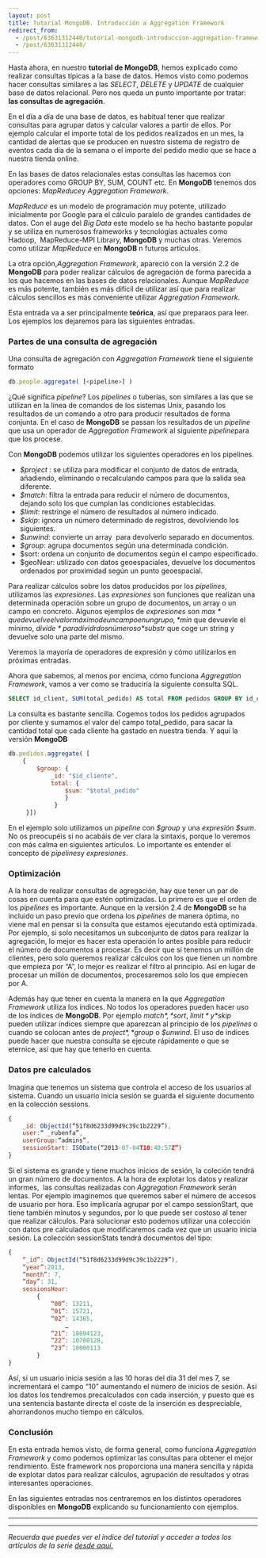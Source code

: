 ```yaml
---
layout: post
title: Tutorial MongoDB. Introducción a Aggregation Framework
redirect_from:
  - /post/63631312440/tutorial-mongodb-introduccion-aggregation-framework.html
  - /post/63631312440/
---
```


Hasta ahora, en nuestro **tutorial de MongoDB**, hemos explicado como
realizar consultas típicas a la base de datos. Hemos visto como podemos
hacer consultas similares a las *SELECT*, *DELETE* y *UPDATE* de
cualquier base de datos relacional. Pero nos queda un punto importante
por tratar: **las consultas de agregación**. 

En el día a día de una base de datos, es habitual tener que realizar
consultas para agrupar datos y calcular valores a partir de ellos. Por
ejemplo calcular el importe total de los pedidos realizados en un mes,
la cantidad de alertas que se producen en nuestro sistema de registro de
eventos cada día de la semana o el importe del pedido medio que se hace
a nuestra tienda online.

En las bases de datos relacionales estas consultas las hacemos con
operadores como GROUP BY, SUM, COUNT etc. En **MongoDB** tenemos dos
opciones: *MapReduce*y *Aggregation Framework*.

*MapReduce* es un modelo de programación muy potente, utilizado
inicialmente por Google para el cálculo paralelo de grandes cantidades
de datos. Con el auge del *Big Data* este modelo se ha hecho bastante
popular y se utiliza en numerosos frameworks y tecnologías actuales como
Hadoop,  MapReduce-MPI Library, **MongoDB** y muchas otras. Veremos como
utilizar *MapReduce* en **MongoDB** n futuros artículos.

La otra opción,*Aggregation Framework*, apareció con la versión 2.2 de
**MongoDB** para poder realizar cálculos de agregación de forma parecida
a los que hacemos en las bases de datos relacionales. Aunque
*MapReduce* es más potente, también es más difícil de utilizar así que
para realizar cálculos sencillos es más conveniente utilizar *Aggregation
Framework*.

Esta entrada va a ser principalmente **teórica**, así que preparaos
para leer. Los ejemplos los dejaremos para las siguientes entradas.

### Partes de una consulta de agregación

Una consulta de agregación con *Aggregation Framework* tiene el
siguiente formato

```javascript
db.people.aggregate( [<pipeline>] )
```

¿Qué significa *pipeline*? Los *pipelines* o tuberías, son similares a
las que se utilizan en la línea de comandos de los sistemas Unix,
pasando los resultados de un comando a otro para producir resultados de
forma conjunta. En el caso de **MongoDB** se passan los resultados de un
*pipeline* que usa un operador de *Aggregation Framework* al siguiente
*pipeline*para que los procese.

Con **MongoDB** podemos utilizar los siguientes operadores en los
pipelines.

-   *$project* : se utiliza para modificar el conjunto de datos de entrada, añadiendo, eliminando o recalculando campos para que la salida sea diferente.
-   *$match*: filtra la entrada para reducir el número de documentos, dejando solo los que cumplan las condiciones establecidas.
-   *$limit*: restringe el número de resultados al número indicado.
-   *$skip*: ignora un número determinado de registros, devolviendo los siguientes.
-   *$unwind*: convierte un array  para devolverlo separado en documentos.
-   *$group*: agrupa documentos según una determinada condición.
-   $sort: ordena un conjunto de documentos según el campo especificado.
-   $geoNear: utilizado con datos geoespaciales, devuelve los documentos ordenados por proximidad según un punto geoespacial.

Para realizar cálculos sobre los datos producidos por los *pipelines*,
utilizamos las *expresiones*. Las *expresiones* son funciones que
realizan una determinada operación sobre un grupo de documentos, un
array o un campo en concreto. Algunos ejemplos de *expresiones* son
*$max* que devuelve el valor máximo de un campo en un grupo, *$min* que
devuevle el mínimo, *$divide* para dividr dos números o *$substr* que
coge un string y devuelve solo una parte del mismo.

Veremos la mayoría de operadores de expresión y cómo utilizarlos en
próximas entradas.

Ahora que sabemos, al menos por encima, cómo funciona *Aggregation
Framework*, vamos a ver como se traduciría la siguiente consulta SQL.

```sql
SELECT id_client, SUM(total_pedido) AS total FROM pedidos GROUP BY id_cliente
```

La consulta es bastante sencilla. Cogemos todos los pedidos agrupados
por cliente y sumamos el valor del campo total_pedido, para sacar la
cantidad total que cada cliente ha gastado en nuestra tienda. Y aquí la
versión **MongoDB**

```javascript
db.pedidos.aggregate( [
    { 
        $group: { 
            _id: "$id_cliente",
            total: { 
                $sum: "$total_pedido" 
                } 
             } 
     }])
```

En el ejemplo solo utilizamos un *pipeline* con *$group* y una *expresión
 $sum*. No os preocupéis si no acabáis de ver clara la sintaxis, porque
lo veremos con más calma en siguientes artículos. Lo importante es
entender el concepto de *pipelines*y *expresiones*.

### Optimización

A la hora de realizar consultas de agregación, hay que tener un par de
cosas en cuenta para que estén optimizadas. Lo primero es que el orden
de los *pipelines* es importante. Aunque en la versión 2.4 de
**MongoDB** se ha incluido un paso previo que ordena los *pipelines* de
manera óptima, no viene mal en pensar si la consulta que estamos
ejecutando está optimizada. Por ejemplo, si solo necesitamos un
subconjunto de datos para realizar la agregación, lo mejor es hacer esta
operación lo antes posible para reducir el número de documentos a
procesar. Es decir que si tenemos un millón de clientes, pero solo
queremos realizar cálculos con los que tienen un nombre que empieza por
“A”, lo mejor es realizar el filtro al principio. Así en lugar de
procesar un millón de documentos, procesaremos solo los que empiecen por
A.

Además hay que tener en cuenta la manera en la que *Aggregation
Framework* utiliza los índices. No todos los operadores pueden hacer uso
de los índices de **MongoDB**. Por ejemplo *$match*, *$sort*,
*$limit* y *$skip* pueden utilizar índices siempre que aparezcan al
principio de los *pipelines* o cuando se colocan antes de *$project*,
*$group* o *$unwind*. El uso de índices puede hacer que nuestra
consulta se ejecute rápidamente o que se eternice, así que hay que
tenerlo en cuenta.

### Datos pre calculados

Imagina que tenemos un sistema que controla el acceso de los usuarios al
sistema. Cuando un usuario inicia sesión se guarda el siguiente
documento en la colección sessions.

```javascript
{
    _id: ObjectId(“51f8d6233d99d9c39c1b2229”),
    user:“ _rubenfa”,
    userGroup:“admins”,
    sessionStart: ISODate(“2013-07-04T10:40:57Z”)
}
```

Si el sistema es grande y tiene muchos inicios de sesión, la coleción
tendrá un gran número de documentos. A la hora de explotar los datos y
realizar informes,  las consultas realizadas con *Aggregation Framework*
serán lentas. Por ejemplo imaginemos que queremos saber el número de
accesos de usuario por hora. Eso implicaría agrupar por el campo
sessionStart, que tiene también minutos y segundos, por lo que puede ser
costoso al tener que realizar cálculos. Para solucionar esto podemos
utilizar una colección con datos pre calculados que modificaremos cada
vez que un usuario inicia sesión. La colección sessionStats tendrá
documentos del tipo:

```javascript
{
    “_id”: ObjectId(“51f8d6233d99d9c39c1b2229”),
    “year”:2013,
    “month”: 7,
    “day”: 31,
    sessionsHour:
        {
            “00”: 13211,
            “01”: 15721,
            “02”: 14365,
                …
            “21”: 10894123,
            “22”: 10700128,
            “23”: 10000113
        }
}
```
Así, si un usuario inicia sesión a las 10 horas del día 31 del mes 7, se
incrementará el campo “10” aumentando el número de inicios de sesión.
Así los datos los tendremos precalculados con cada inserción, y puesto
que es una sentencia bastante directa el coste de la inserción es
despreciable, ahorrandonos mucho tiempo en cálculos.

### Conclusión

En esta entrada hemos visto, de forma general, como funciona
*Aggregation Framework* y como podemos optimizar las consultas para
obtener el mejor rendimiento. Este framework nos proporciona una manera
sencilla y rápida de explotar datos para realizar cálculos, agrupación
de resultados y otras interesantes operaciones.

En las siguientes entradas nos centraremos en los distintos operadores
disponibles en **MongoDB** explicando su funcionamiento con ejemplos.

* * * * *

* * * * *

*Recuerda que puedes ver el índice del tutorial y acceder a todos los
artículos de la serie [desde aquí.](http://charlascylon.com/tutorialmongo)*

